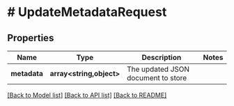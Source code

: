 # # UpdateMetadataRequest

## Properties

Name | Type | Description | Notes
------------ | ------------- | ------------- | -------------
**metadata** | **array<string,object>** | The updated JSON document to store |

[[Back to Model list]](../../README.md#models) [[Back to API list]](../../README.md#endpoints) [[Back to README]](../../README.md)
